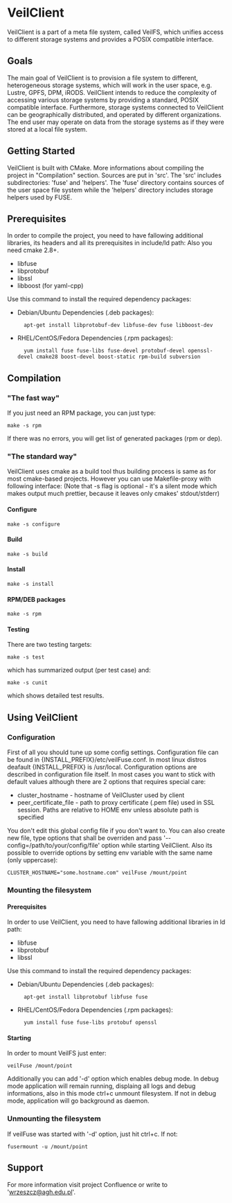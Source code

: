 VeilClient
===========

VeilClient is a part of a meta file system, called VeilFS, which unifies access to different storage systems and provides a POSIX compatible interface.


Goals
-----

The main goal of VeilClient is to provision a file system to different, heterogeneous storage systems, which will work in the user space, e.g. Lustre, GPFS, DPM, iRODS. VeilClient intends to reduce the complexity of accessing various storage systems by providing a standard, POSIX compatible interface. Furthermore, storage systems connected to VeilClient can be geographically distributed, and operated by different organizations. The end user may operate on data from the storage systems as if they were stored at a local file system.


Getting Started
---------------
VeilClient is built with CMake. More informations about compiling the project in "Compilation" section.
Sources are put in 'src'. The 'src' includes subdirectories: 'fuse' and 'helpers'.  The 'fuse' directory contains sources of the user space file system while the 'helpers' directory includes storage helpers used by FUSE.

Prerequisites
-------------

In order to compile the project, you need to have fallowing additional libraries, its headers and all its prerequisites in include/ld path:
Also you need cmake 2.8+.

* libfuse
* libprotobuf
* libssl
* libboost (for yaml-cpp)

Use this command to install the required dependency packages:

* Debian/Ubuntu Dependencies (.deb packages):

        apt-get install libprotobuf-dev libfuse-dev fuse libboost-dev

* RHEL/CentOS/Fedora Dependencies (.rpm packages):

        yum install fuse fuse-libs fuse-devel protobuf-devel openssl-devel cmake28 boost-devel boost-static rpm-build subversion

        
Compilation
-----------

### "The fast way"

If you just need an RPM package, you can just type:

	make -s rpm

If there was no errors, you will get list of generated packages (rpm or dep).

### "The standard way"

VeilClient uses cmake as a build tool thus building process is same as for most cmake-based projects.
However you can use Makefile-proxy with following interface:
(Note that -s flag is optional - it's a silent mode which makes output much prettier, because it leaves only cmakes' stdout/stderr)

#### Configure

    make -s configure
    
#### Build
    
    make -s build
    
#### Install

    make -s install
    
#### RPM/DEB packages

    make -s rpm

#### Testing
    
There are two testing targets:

    make -s test

which has summarized output (per test case) and:

    make -s cunit

which shows detailed test results. 

Using VeilClient
----------------

### Configuration

First of all you should tune up some config settings. Configuration file can be found in {INSTALL_PREFIX}/etc/veilFuse.conf.
In most linux distros deafault {INSTALL_PREFIX} is /usr/local. Configuration options are described in configuration file itself.
In most cases you want to stick with default values although there are 2 options that requires special care:

* cluster_hostname - hostname of VeilCluster used by client
* peer_certificate_file - path to proxy certificate (.pem file) used in SSL session. Paths are relative to HOME env unless absolute path is specified

You don't edit this global config file if you don't want to. You can also create new file, type options that shall be overriden
and pass '--config=/path/to/your/config/file' option while starting VeilClient.
Also its possible to override options by setting env variable with the same name (only uppercase):

    CLUSTER_HOSTNAME="some.hostname.com" veilFuse /mount/point 
    
    
### Mounting the filesystem

#### Prerequisites

In order to use VeilClient, you need to have fallowing additional libraries in ld path:

* libfuse
* libprotobuf
* libssl

Use this command to install the required dependency packages:

* Debian/Ubuntu Dependencies (.deb packages):

        apt-get install libprotobuf libfuse fuse

* RHEL/CentOS/Fedora Dependencies (.rpm packages):

        yum install fuse fuse-libs protobuf openssl

#### Starting

In order to mount VeilFS just enter:

    veilFuse /mount/point 
    
Additionally you can add '-d' option which enables debug mode. In debug mode application will remain running, displaing all logs and debug
informations, also in this mode ctrl+c unmount filesystem. If not in debug mode, application will go background as daemon.

### Unmounting the filesystem

If veilFuse was started with '-d' option, just hit ctrl+c. If not:

    fusermount -u /mount/point

Support
-------
For more information visit project Confluence or write to 'wrzeszcz@agh.edu.pl'.

